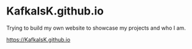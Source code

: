 # KafkaIsK.github.io

Trying to build my own website to showcase my projects and who I am.


https://KafkaIsK.github.io
